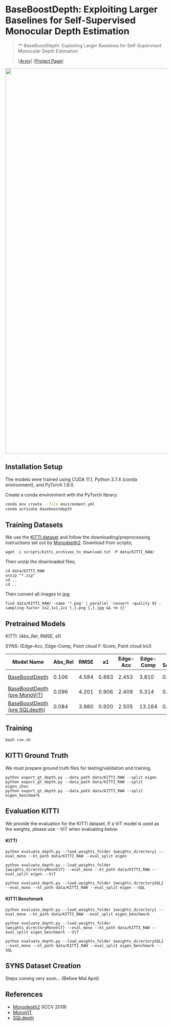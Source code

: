 # BaseBoostDepth: Exploiting Larger Baselines for Self-Supervised Monocular Depth Estimation 

 >** BaseBoostDepth: Exploiting Larger Baselines for Self-Supervised Monocular Depth Estimation 
 >
 >[[Arxiv](https://arxiv.org/pdf/)] [[Project Page](https://kieran514.github.io/BaseBoostDepth-Project/)]



<p align="center">
  <img src="assets/teaser2.gif" alt="High edge accuracy" width="1200" />
</p>


## Installation Setup

The models were trained using CUDA 11.1, Python 3.7.4 (conda environment), and PyTorch 1.8.0.

Create a conda environment with the PyTorch library:

```bash
conda env create --file environment.yml
conda activate baseboostdepth
```

## Training Datasets

We use the [KITTI dataset](http://www.cvlibs.net/download.php?file=raw_data_downloader.zip) and follow the downloading/preprocessing instructions set out by [Monodepth2](https://github.com/nianticlabs/monodepth2).
Download from scripts;
```
wget -i scripts/kitti_archives_to_download.txt -P data/KITTI_RAW/
```
Then unzip the downloaded files;
```
cd data/KITTI_RAW
unzip "*.zip"
cd ..
cd ..
```
Then convert all images to jpg;
```
find data/KITTI_RAW/ -name '*.png' | parallel 'convert -quality 92 -sampling-factor 2x2,1x1,1x1 {.}.png {.}.jpg && rm {}'
```

## Pretrained Models
KITTI: (Abs_Rel, RMSE, a1)

SYNS: (Edge-Acc, Edge-Comp, Point cloud F-Score, Point cloud IoU)

| Model Name | Abs_Rel | RMSE | a1 | Edge-Acc | Edge-Comp | F-Score | IoU | Model resolution | Model |
|------------|---------|------|----|----------|-----------|---------------------|-----------------|------------------|-------|
| [BaseBoostDepth](https://drive.google.com/drive/folders/1ay9yLr8R4gHBffUSVJA2C_FVulNKvpaN?usp=sharing) | 0.106 | 4.584 | 0.883 | 2.453 | 3.810 | 0.275 | 0.174 | 640 x 192 | MD2 |
| [BaseBoostDepth (pre MonoViT)](https://drive.google.com/drive/folders/1x_VnZsmFy7qI2LknkzCwCUrYMojsfkqo?usp=sharing) | 0.096 | 4.201 | 0.906 | 2.409 | 5.314 | 0.300 | 0.191 | 640 x 192 | MonoViT |
| [BaseBoostDepth (pre SQLdepth)](https://drive.google.com/drive/folders/1LpYhn4mMpJt-TGrqqt_IkYPdgGT2sGA5?usp=sharing) | 0.084 | 3.980 | 0.920 | 2.505 | 13.164 | 0.246 | 0.151 | 640 x 192 | SQLdepth |

## Training

```
bash run.sh
```


## KITTI Ground Truth 

We must prepare ground truth files for testing/validation and training.
```
python export_gt_depth.py --data_path data/KITTI_RAW --split eigen
python export_gt_depth.py --data_path data/KITTI_RAW --split eigen_zhou
python export_gt_depth.py --data_path data/KITTI_RAW --split eigen_benchmark
```

## Evaluation KITTI
We provide the evaluation for the KITTI dataset. If a ViT model is used as the weights, please use --ViT when evaluating below.

#### KITTI 

```
python evaluate_depth.py --load_weights_folder {weights_directory} --eval_mono --kt_path data/KITTI_RAW --eval_split eigen
```
```
python evaluate_depth.py --load_weights_folder {weights_directoryMonoViT} --eval_mono --kt_path data/KITTI_RAW --eval_split eigen --ViT
```
```
python evaluate_depth.py --load_weights_folder {weights_directorySQL} --eval_mono --kt_path data/KITTI_RAW --eval_split eigen --SQL
```


#### KITTI Benchmark

```
python evaluate_depth.py --load_weights_folder {weights_directory} --eval_mono --kt_path data/KITTI_RAW --eval_split eigen_benchmark
```
```
python evaluate_depth.py --load_weights_folder {weights_directoryMonoViT} --eval_mono --kt_path data/KITTI_RAW --eval_split eigen_benchmark --ViT
```
```
python evaluate_depth.py --load_weights_folder {weights_directorySQL} --eval_mono --kt_path data/KITTI_RAW --eval_split eigen_benchmark --SQL
```

## SYNS Dataset Creation
Steps coming very soon... (Before Mid April) 

## References

* [Monodepth2](https://github.com/nianticlabs/monodepth2) (ICCV 2019)
* [MonoViT](https://github.com/zxcqlf/MonoViT) 
* [SQLdepth](https://github.com/hisfog/SfMNeXt-Impl) 

